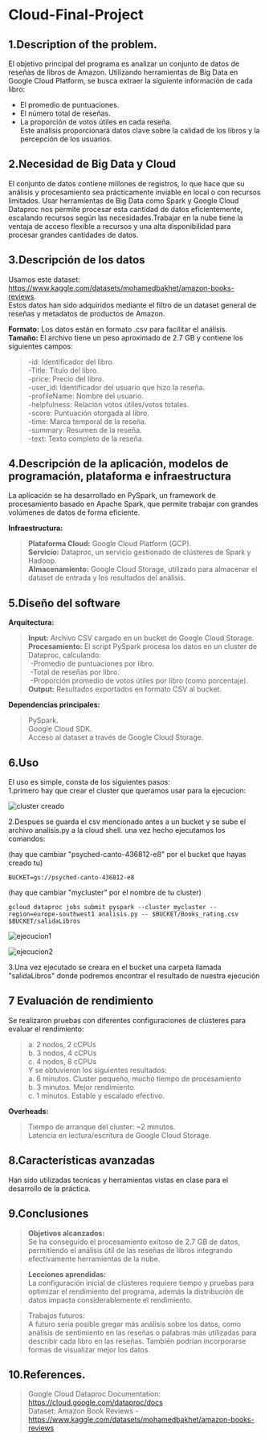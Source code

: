 # Cloud-Final-Project

## 1.Description of the problem.
El objetivo principal del programa es analizar un conjunto de datos de reseñas de libros de Amazon. Utilizando herramientas de Big Data en Google Cloud Platform, se busca extraer la siguiente información de cada libro:<br/>
- El promedio de puntuaciones.<br/>
- El número total de reseñas.<br/>
- La proporción de votos útiles en cada reseña.<br/>
Este análisis proporcionará datos clave sobre la calidad de los libros y la percepción de los usuarios.

## 2.Necesidad de Big Data y Cloud
El conjunto de datos contiene millones de registros, lo que hace que su análisis y procesamiento sea prácticamente inviable en local o con recursos limitados. Usar herramientas de Big Data como Spark y Google Cloud Dataproc nos permite procesar esta cantidad de datos eficientemente, escalando recursos según las necesidades.Trabajar en la nube tiene la ventaja de acceso flexible a recursos y una alta disponibilidad para procesar grandes cantidades de datos.

## 3.Descripción de los datos

Usamos este dataset: https://www.kaggle.com/datasets/mohamedbakhet/amazon-books-reviews. <br/>
Estos datos han sido adquiridos mediante el filtro de un dataset general de reseñas y metadatos de productos de Amazon.<br/>

**Formato:** Los datos están en formato .csv para facilitar el análisis.<br/>
**Tamaño:** El archivo tiene un peso aproximado de 2.7 GB y contiene los siguientes campos:<br/>

  >-id: Identificador del libro.<br/>
  -Title: Título del libro.<br/>
  -price: Precio del libro.<br/>
  -user_id: Identificador del usuario que hizo la reseña.<br/>
  -profileName: Nombre del usuario.<br/>
  -helpfulness: Relación votos útiles/votos totales.<br/>
  -score: Puntuación otorgada al libro.<br/>
  -time: Marca temporal de la reseña.<br/>
  -summary: Resumen de la reseña.<br/>
  -text: Texto completo de la reseña.<br/>

## 4.Descripción de la aplicación, modelos de programación, plataforma e infraestructura
La aplicación se ha desarrollado en PySpark, un framework de procesamiento basado en Apache Spark, que permite trabajar con grandes volúmenes de datos de forma eficiente.<br/>

**Infraestructura:**<br/>
  >**Plataforma Cloud:** Google Cloud Platform (GCP).<br/>
  **Servicio:** Dataproc, un servicio gestionado de clústeres de Spark y Hadoop.<br/>
  **Almacenamiento:** Google Cloud Storage, utilizado para almacenar el dataset de entrada y los resultados del análisis.<br/>

## 5.Diseño del software
**Arquitectura:**<br/>
  >**Input:** Archivo CSV cargado en un bucket de Google Cloud Storage.<br/>
  **Procesamiento:** El script PySpark procesa los datos en un cluster de Dataproc, calculando:<br/>
   &nbsp;-Promedio de puntuaciones por libro.<br/>
   &nbsp;-Total de reseñas por libro.<br/>
   &nbsp;-Proporción promedio de votos útiles por libro (como porcentaje).<br/>
  **Output:** Resultados exportados en formato CSV al bucket.<br/>

**Dependencias principales:**<br/>
  >PySpark.<br/>
  Google Cloud SDK.<br/>
  Acceso al dataset a través de Google Cloud Storage.<br/>

## 6.Uso
El uso es simple, consta de los siguientes pasos:<br/>
  1.primero hay que crear el cluster que queramos usar para la ejecucion:<br/>
  
![cluster creado](https://github.com/user-attachments/assets/25bf4370-03b7-4791-86c2-edcb2e82ddaa)

 2.Despues se guarda el csv mencionado antes a un bucket y se sube el archivo analisis.py a la cloud shell. una vez hecho ejecutamos los comandos: 

(hay que cambiar "psyched-canto-436812-e8" por el bucket que hayas creado tu)
~~~
BUCKET=gs://psyched-canto-436812-e8 
~~~
(hay que cambiar "mycluster" por el nombre de tu cluster)
~~~
gcloud dataproc jobs submit pyspark --cluster mycluster --region=europe-southwest1 analisis.py -- $BUCKET/Books_rating.csv $BUCKET/salidaLibros
~~~
![ejecucion1](https://github.com/user-attachments/assets/c7a3e0e8-83f9-47db-a783-b6c7def01ef8)

![ejecucion2](https://github.com/user-attachments/assets/0df2b6c4-2f1f-46c1-9f53-1f2498920cab)

  3.Una vez ejecutado se creara en el bucket una carpeta llamada "salidaLibros" donde podremos encontrar el resultado de nuestra ejecución

## 7 Evaluación de rendimiento
Se realizaron pruebas con diferentes configuraciones de clústeres para evaluar el rendimiento:<br/>
  >a. 2 nodos, 2 cCPUs<br/>
  b. 3 nodos, 4 cCPUs<br/>
  c. 4 nodos, 8 cCPUs<br/>
Y se obtuvieron los siguientes resultados:<br/>
  >a. 6 minutos. Cluster pequeño, mucho tiempo de procesamiento<br/>
  b. 3 minutos. Mejor rendimiento.<br/>
  c. 1 minutos. Estable y escalado efectivo.<br/>

**Overheads:**<br/>
  >Tiempo de arranque del cluster: ~2 minutos.<br/>
  Latencia en lectura/escritura de Google Cloud Storage.<br/>

## 8.Características avanzadas
Han sido utilizadas tecnicas y herramientas vistas en clase para el desarrollo de la práctica.

## 9.Conclusiones
>**Objetivos alcanzados:**<br/>
  Se ha conseguido el procesamiento exitoso de 2.7 GB de datos, permitiendo el análisis útil de las reseñas de libros integrando efectivamente herramientas de la nube.<br/>

>**Lecciones aprendidas:**<br/>
  La configuración inicial de clústeres requiere tiempo y pruebas para optimizar el rendimiento del programa, además la distribución de datos impacta considerablemente el rendimiento.<br/>

>Trabajos futuros:<br/>
A futuro sería posible gregar más análisis sobre los datos, como análisis de sentimiento en las reseñas o palabras más utilizadas para describir cada libro en las reseñas. También podrían incorporarse formas de visualizar mejor los datos.<br/>

## 10.References.
  >Google Cloud Dataproc Documentation: https://cloud.google.com/dataproc/docs<br/>
  Dataset: Amazon Book Reviews - https://www.kaggle.com/datasets/mohamedbakhet/amazon-books-reviews
